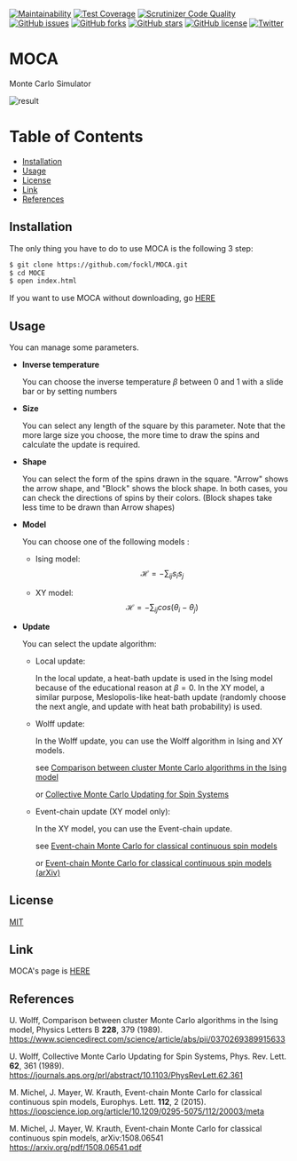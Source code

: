[![Maintainability](https://api.codeclimate.com/v1/badges/b46309f0a4f2dc35c13f/maintainability)](https://codeclimate.com/github/fockl/MOCA/maintainability)
[![Test Coverage](https://api.codeclimate.com/v1/badges/b46309f0a4f2dc35c13f/test_coverage)](https://codeclimate.com/github/fockl/MOCA/test_coverage)
[![Scrutinizer Code Quality](https://scrutinizer-ci.com/g/fockl/MOCA/badges/quality-score.png?b=master)](https://scrutinizer-ci.com/g/fockl/MOCA/?branch=master)
[![GitHub issues](https://img.shields.io/github/issues/fockl/MOCA)](https://github.com/fockl/MOCA/issues)
[![GitHub forks](https://img.shields.io/github/forks/fockl/MOCA)](https://github.com/fockl/MOCA/network)
[![GitHub stars](https://img.shields.io/github/stars/fockl/MOCA)](https://github.com/fockl/MOCA/stargazers)
[![GitHub license](https://img.shields.io/github/license/fockl/MOCA)](https://github.com/fockl/MOCA/blob/master/LICENSE)
[![Twitter](https://img.shields.io/twitter/url?url=https%3A%2F%2Fgithub.com%2Ffockl%2FMOCA?style=social)](https://twitter.com/intent/tweet?text=Wow:&url=https%3A%2F%2Fgithub.com%2Ffockl%2FMOCA)

# MOCA

Monte Carlo Simulator

![result](https://user-images.githubusercontent.com/12505784/87247623-f3ed3d00-c48f-11ea-96a9-df5349320287.gif)

# Table of Contents

- [Installation](#Installation)
- [Usage](#Usage)
- [License](#Lisence)
- [Link](#Link)
- [References](#References)



## Installation

The only thing you have to do to use MOCA is the following 3 step:

```bash
$ git clone https://github.com/fockl/MOCA.git
$ cd MOCE
$ open index.html
```

If you want to use MOCA without downloading, go [HERE](https://fockl.github.io/MOCA/index.html)

## Usage

You can manage some parameters.

+ **Inverse temperature**

  You can choose the inverse temperature $\beta$ between 0 and 1 with a slide bar or by setting numbers

+ **Size**

  You can select any length of the square by this parameter. Note that the more large size you choose, the more time to draw the spins and calculate the update is required.

+ **Shape**

  You can select the form of the spins drawn in the square. "Arrow" shows the arrow shape, and "Block" shows the block shape. In both cases, you can check the directions of spins by their colors. (Block shapes take less time to be drawn than Arrow shapes)

+ **Model**

  You can choose one of the following models :

  + Ising model:
    $$
    \mathcal{H} = - \sum_{ij} s_i s_j
    $$

  + XY model:
    $$
    \mathcal{H} = -\sum_{ij} cos(\theta_i - \theta_j)
    $$

+ **Update**
  
  You can select the update algorithm:
  
  + Local update:
  
    In the local update, a heat-bath update is used in the Ising model because of the educational reason at $\beta = 0$. In the XY model, a similar purpose, Meslopolis-like heat-bath update (randomly choose the next angle, and update with heat bath probability) is used.
  
  + Wolff update:
  
    In the Wolff update, you can use the Wolff algorithm in Ising and XY models.
  
    see [Comparison between cluster Monte Carlo algorithms in the Ising model](https://www.sciencedirect.com/science/article/abs/pii/0370269389915633)
  
    or [Collective Monte Carlo Updating for Spin Systems](https://journals.aps.org/prl/abstract/10.1103/PhysRevLett.62.361)
  
  + Event-chain update (XY model only):
  
    In the XY model, you can use the Event-chain update.
  
    see [Event-chain Monte Carlo for classical continuous spin models](https://iopscience.iop.org/article/10.1209/0295-5075/112/20003/meta)
  
    or [Event-chain Monte Carlo for classical continuous spin models (arXiv)](https://arxiv.org/pdf/1508.06541.pdf)



## License

[MIT](https://choosealicense.com/licenses/mit/)



## Link



MOCA's page is [HERE](https://fockl.github.io/MOCA/index.html)



## References

U. Wolff, Comparison between cluster Monte Carlo algorithms in the Ising model, Physics Letters B **228**, 379 (1989). https://www.sciencedirect.com/science/article/abs/pii/0370269389915633

U. Wolff, Collective Monte Carlo Updating for Spin Systems, Phys. Rev. Lett. **62**, 361 (1989). https://journals.aps.org/prl/abstract/10.1103/PhysRevLett.62.361

M. Michel, J. Mayer, W. Krauth, Event-chain Monte Carlo for classical continuous spin models, Europhys. Lett. **112**, 2 (2015). https://iopscience.iop.org/article/10.1209/0295-5075/112/20003/meta

M. Michel, J. Mayer, W. Krauth, Event-chain Monte Carlo for classical continuous spin models, arXiv:1508.06541 https://arxiv.org/pdf/1508.06541.pdf

